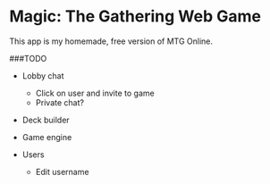 # Magic: The Gathering Web Game

This app is my homemade, free version of MTG Online. 

###TODO

* Lobby chat
  * Click on user and invite to game
  * Private chat?

* Deck builder
* Game engine

* Users
  * Edit username

